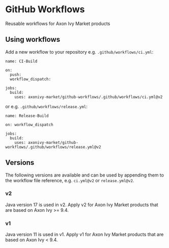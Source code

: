# GitHub Workflows

Reusable workflows for Axon Ivy Market products

## Using workflows

Add a new workflow to your repository e.g. `.github/workflows/ci.yml`:

```
name: CI-Build

on:
  push:
  workflow_dispatch:

jobs:
  build:
    uses: axonivy-market/github-workflows/.github/workflows/ci.yml@v2
```

or e.g. `.github/workflows/release.yml`:

```
name: Release-Build

on: workflow_dispatch

jobs:
  build:
    uses: axonivy-market/github-workflows/.github/workflows/release.yml@v2

```

## Versions

The following versions are available and can be used by appending them to the workflow file reference, e.g. `ci.yml@v2` or `release.yml@v2`.

### v2
Java version 17 is used in v2. Apply v2 for Axon Ivy Market products that are based on Axon Ivy >= 9.4.

### v1
Java version 11 is used in v1. Apply v1 for Axon Ivy Market products that are based on Axon Ivy < 9.4.